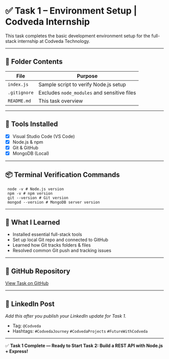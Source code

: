 # ✅ Task 1 – Environment Setup | Codveda Internship

This task completes the basic development environment setup for the full-stack internship at Codveda Technology.

---

## 📁 Folder Contents

| File         | Purpose                                      |
|--------------|----------------------------------------------|
| `index.js`   | Sample script to verify Node.js setup        |
| `.gitignore` | Excludes `node_modules` and sensitive files  |
| `README.md`  | This task overview                           |

---

## 🔧 Tools Installed

- [x] Visual Studio Code (VS Code)
- [x] Node.js & npm
- [x] Git & GitHub
- [x] MongoDB (Local)

---

## 📦 Terminal Verification Commands


 ``` 
  node -v # Node.js version
  npm -v # npm version
  git --version # Git version
  mongod --version # MongoDB server version
```


---

## 🧠 What I Learned

- Installed essential full-stack tools
- Set up local Git repo and connected to GitHub
- Learned how Git tracks folders & files
- Resolved common Git push and tracking issues

---

## 🔗 GitHub Repository

[View Task on GitHub](https://github.com/bhavyup/CODEVEDA/tree/main/task-1-setup)

---

## 🔗 LinkedIn Post

_Add this after you publish your LinkedIn update for Task 1._

- Tag: `@Codveda`
- Hashtags: `#CodvedaJourney` `#CodvedaProjects` `#FutureWithCodveda`

---

✅ **Task 1 Complete — Ready to Start Task 2: Build a REST API with Node.js + Express!**
